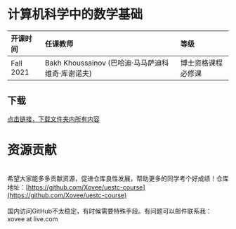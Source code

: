 # 计算机科学中的数学基础

开课时间|任课教师|等级
:---|:---|:---
Fall 2021|Bakh Khoussainov (巴哈迪·马马萨迪科维奇·库谢诺夫)|博士资格课程必修课

## 下载

[点击链接，下载文件夹内所有内容](https://xovee.github.io/gitzip/?https://github.com/Xovee/uestc-course/tree/main/课程目录/计算机科学中的数学基础)
<br><h1>资源贡献</h1><br>希望大家能多多贡献资源，促进仓库良性发展，帮助更多的同学考个好成绩！仓库地址：[https://github.com/Xovee/uestc-course](https://github.com/Xovee/uestc-course)<br><br>国内访问GitHub不太稳定，有时候需要特殊手段。有问题可以邮件联系我：xovee at live.com